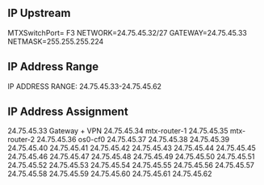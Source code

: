 ## IP Upstream
MTXSwitchPort= F3
NETWORK=24.75.45.32/27
GATEWAY=24.75.45.33
NETMASK=255.255.255.224 

## IP Address Range
IP ADDRESS RANGE: 24.75.45.33-24.75.45.62

## IP Address Assignment
24.75.45.33 Gateway + VPN
24.75.45.34 mtx-router-1
24.75.45.35 mtx-router-2
24.75.45.36 os0-cf0
24.75.45.37 
24.75.45.38 
24.75.45.39 
24.75.45.40 
24.75.45.41 
24.75.45.42 
24.75.45.43
24.75.45.44
24.75.45.45
24.75.45.46
24.75.45.47
24.75.45.48
24.75.45.49
24.75.45.50 
24.75.45.51
24.75.45.52
24.75.45.53
24.75.45.54
24.75.45.55
24.75.45.56
24.75.45.57
24.75.45.58
24.75.45.59
24.75.45.60
24.75.45.61
24.75.45.62 

